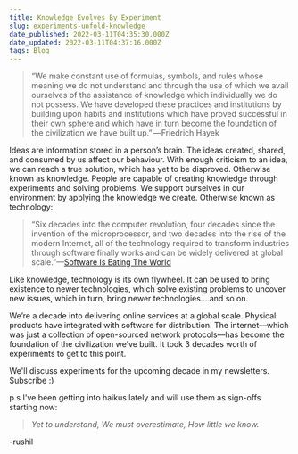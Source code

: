 ```yaml
---
title: Knowledge Evolves By Experiment
slug: experiments-unfold-knowledge
date_published: 2022-03-11T04:35:30.000Z
date_updated: 2022-03-11T04:37:16.000Z
tags: Blog
---
```


> “We make constant use of formulas, symbols, and rules whose meaning we do not understand and through the use of which we avail ourselves of the assistance of knowledge which individually we do not possess. We have developed these practices and institutions by building upon habits and institutions which have proved successful in their own sphere and which have in turn become the foundation of the civilization we have built up.” — Friedrich Hayek

Ideas are information stored in a person’s brain. The ideas created, shared, and consumed by us affect our behaviour. With enough criticism to an idea, we can reach a true solution, which has yet to be disproved. Otherwise known as knowledge. People are capable of creating knowledge through experiments and solving problems. We support ourselves in our environment by applying the knowledge we create. Otherwise known as technology:

> “Six decades into the computer revolution, four decades since the invention of the microprocessor, and two decades into the rise of the modern Internet, all of the technology required to transform industries through software finally works and can be widely delivered at global scale.”––[Software Is Eating The World](https://www.aberdeeninvestment.com/wp-content/uploads/2009/11/Why-Software-Is-Eating-The-World-8-20-111.pdf)

Like knowledge, technology is its own flywheel. It can be used to bring existence to newer technologies, which solve existing problems to uncover new issues, which in turn, bring newer technologies....and so on.

We’re a decade into delivering online services at a global scale. Physical products have integrated with software for distribution. The internet––which was just a collection of open-sourced network protocols––has become the foundation of the civilization we’ve built. It took 3 decades worth of experiments to get to this point.

We'll discuss experiments for the upcoming decade in my newsletters. Subscribe :)

p.s I've been getting into haikus lately and will use them as sign-offs starting now:

> *Yet to understand,*
> *We must overestimate,*
> *How little we know.*

-rushil
